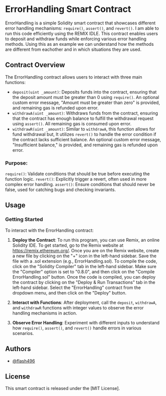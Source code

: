 # ErrorHandling Smart Contract

ErrorHandling is a simple Solidity smart contract that showcases different error handling mechanisms: `require()`, `assert()`, and `revert()`. I am able to run this code efficiently using the REMIX IDLE. This contract enables users to deposit and withdraw funds while enforcing various error handling methods. Using this as an example we can understand how the methods are different from eachother and in which situations they are used.

## Contract Overview

The ErrorHandling contract allows users to interact with three main functions:

- `deposit(uint _amount)`: Deposits funds into the contract, ensuring that the deposit amount must be greater than 0 using `require()`. An optional custom error message, "Amount must be greater than zero" is provided, and remaining gas is refunded upon error.
- `withdrawA(uint _amount)`: Withdraws funds from the contract, ensuring that the contract has enough balance to fulfill the withdrawal request using `assert()`. All remaining gas is consumed upon error.
- `withdrawR(uint _amount)`: Similar to `withdrawA`, this function allows for fund withdrawal but, It utilizes `revert()` to handle the error condition if the contract lacks sufficient balance. An optional custom error message, "Insufficient balance," is provided, and remaining gas is refunded upon error.

### Purpose:

`require()`: Validate conditions that should be true before executing the function logic.
`revert()`: Explicitly trigger a revert, often used in more complex error handling.
`assert()`: Ensure conditions that should never be false, used for catching bugs and checking invariants.

## Usage

### Getting Started

To interact with the ErrorHandling contract:

1. **Deploy the Contract**: To run this program, you can use Remix, an online Solidity IDE. To get started, go to the Remix website at https://remix.ethereum.org/.
   Once you are on the Remix website, create a new file by clicking on the "+" icon in the left-hand sidebar. Save the file with a .sol extension (e.g., ErrorHandling.sol).
   To compile the code, click on the "Solidity Compiler" tab in the left-hand sidebar. Make sure the "Compiler" option is set to "0.8.0", and then click on the "Compile ErrorHandling.sol" button.
Once the code is compiled, you can deploy the contract by clicking on the "Deploy & Run Transactions" tab in the left-hand sidebar. Select the "ErrorHandling" contract from the dropdown menu, and then click on the "Deploy" button.

3. **Interact with Functions**: After deployment, call the `deposit`, `withdrawA`, and `withdrawR` functions with integer values to observe the error handling mechanisms in action.
   
5. **Observe Error Handling**: Experiment with different inputs to understand how `require()`, `assert()`, and `revert()` handle errors in various scenarios.

## Authors

- [@flash496](https://www.github.com/flash496)

## License

This smart contract is released under the [MIT License].
